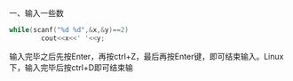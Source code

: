 一、输入一些数
```C++
while(scanf("%d %d",&x,&y)==2)
		cout<<x<<' '<<y;
```

输入完毕之后先按Enter，再按ctrl+Z，最后再按Enter键，即可结束输入。Linux下，输入完毕后按ctrl+D即可结束输
